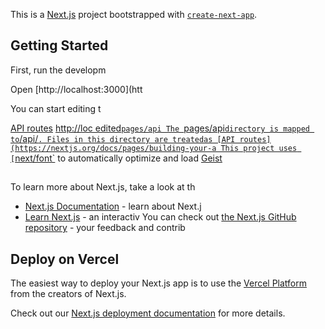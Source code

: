 This is a [Next.js](https://nextjs.org) project bootstrapped with [`create-next-app`](https://nextjs.org/docs/pages/api-reference/create-next-app).

## Getting Started

First, run the developm

Open [http://localhost:3000](htt

You can start editing t

[API routes](https://nextjs.org/docs/pages/building-your-application/routng/ap-routes) [http://loc
edited`pages/api
The `pages/api` directory is mapped to `/api/`. Files in this directory are treatedas [API routes](https://nextjs.org/docs/pages/building-your-a
This project uses [`next/font`](https://nextjs.org/docs/pages/building-your-application/optimizing/fonts) to automatically optimize and load [Geist](https://verc)

##
To learn more about Next.js, take a look at th
- [Next.js Documentation](https://nextjs.org/docs) - learn about Next.j
- [Learn Next.js](https://nextjs.org/learn-pages-router) - an interactiv
You can check out [the Next.js GitHub repository](https://github.com/vercel/next.js) - your feedback and contrib

## Deploy on Vercel

The easiest way to deploy your Next.js app is to use the [Vercel Platform](https://vercel.com/new?utm_medium=default-template&filter=next.js&utm_source=create-next-app&utm_campaign=create-next-app-readme) from the creators of Next.js.

Check out our [Next.js deployment documentation](https://nextjs.org/docs/pages/building-your-application/deploying) for more details.
